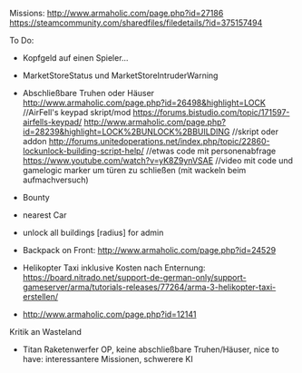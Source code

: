 Missions:
http://www.armaholic.com/page.php?id=27186
https://steamcommunity.com/sharedfiles/filedetails/?id=375157494



To Do:
-	Kopfgeld auf einen Spieler...
-	MarketStoreStatus und MarketStoreIntruderWarning

-	Abschließbare Truhen oder Häuser
		http://www.armaholic.com/page.php?id=26498&highlight=LOCK		//AirFell's keypad skript/mod
		https://forums.bistudio.com/topic/171597-airfells-keypad/
		http://www.armaholic.com/page.php?id=28239&highlight=LOCK%2BUNLOCK%2BBUILDING		//skript oder addon
		http://forums.unitedoperations.net/index.php/topic/22860-lockunlock-building-script-help/		//etwas code mit personenabfrage
		https://www.youtube.com/watch?v=yK8Z9ynVSAE		//video mit code und gamelogic marker um türen zu schließen (mit wackeln beim aufmachversuch)

- Bounty
- nearest Car
- unlock all buildings [radius] for admin
- Backpack on Front: http://www.armaholic.com/page.php?id=24529
- Helikopter Taxi inklusive Kosten nach Enternung: https://board.nitrado.net/support-de-german-only/support-gameserver/arma/tutorials-releases/77264/arma-3-helikopter-taxi-erstellen/
- http://www.armaholic.com/page.php?id=12141
 

Kritik an Wasteland
-	Titan Raketenwerfer OP, keine abschließbare Truhen/Häuser, nice to have: interessantere Missionen, schwerere KI

